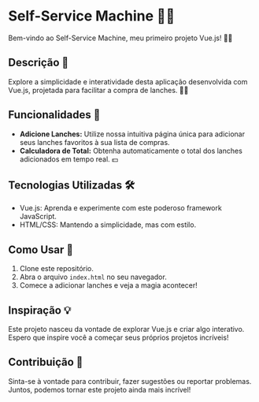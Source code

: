 # Self-Service Machine 🍔🛒

Bem-vindo ao Self-Service Machine, meu primeiro projeto Vue.js! 🚀✨

## Descrição 📝

Explore a simplicidade e interatividade desta aplicação desenvolvida com Vue.js, projetada para facilitar a compra de lanches. 🍟🥤

## Funcionalidades 🔧

- **Adicione Lanches:** Utilize nossa intuitiva página única para adicionar seus lanches favoritos à sua lista de compras.
- **Calculadora de Total:** Obtenha automaticamente o total dos lanches adicionados em tempo real. 💵

## Tecnologias Utilizadas 🛠️

- Vue.js: Aprenda e experimente com este poderoso framework JavaScript.
- HTML/CSS: Mantendo a simplicidade, mas com estilo.

## Como Usar 🚀

1. Clone este repositório.
2. Abra o arquivo `index.html` no seu navegador.
3. Comece a adicionar lanches e veja a magia acontecer!

## Inspiração 💡

Este projeto nasceu da vontade de explorar Vue.js e criar algo interativo. Espero que inspire você a começar seus próprios projetos incríveis!

## Contribuição 🤝

Sinta-se à vontade para contribuir, fazer sugestões ou reportar problemas. Juntos, podemos tornar este projeto ainda mais incrível!
